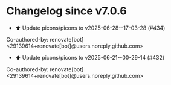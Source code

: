 # Changelog since v7.0.6
- ⬆️ Update picons/picons to v2025-06-28--17-03-28 (#434)

Co-authored-by: renovate[bot] <29139614+renovate[bot]@users.noreply.github.com> 
- ⬆️ Update picons/picons to v2025-06-21--00-29-14 (#432)

Co-authored-by: renovate[bot] <29139614+renovate[bot]@users.noreply.github.com> 

